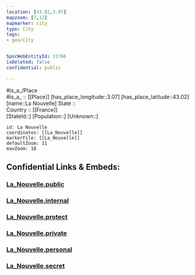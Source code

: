 ```yaml
---
location: [43.02,3.07] 
mapzoom: [7,12] 
mapmarker: city 
type: City
tags:
- geo/City


SpocWebEntityId: 31766
isDeleted: false
confidential: public

---
```

#is_a_/Place  
#is_a_ :: [[Place]] 
[has_place_longitude::3.07] 
[has_place_latitude::43.02] 
[name::La Nouvelle] 
State ::  
Country :: [[France]]  
[StateId::] 
[Population::] 
[Unknown::] 


```leaflet
id: La Nouvelle
coordinates: [[La_Nouvelle]] 
markerFile: [[La_Nouvelle]] 
defaultZoom: 11 
maxZoom: 18
```


## Confidential Links & Embeds: 

### [La_Nouvelle.public](/_public/\Earth\Continent\Europe\Europe~West\France\regions~France\OccitanieLa_Nouvelle.public.md) 

### [La_Nouvelle.internal](/_internal/\Earth\Continent\Europe\Europe~West\France\regions~France\OccitanieLa_Nouvelle.internal.md) 

### [La_Nouvelle.protect](/_protect/\Earth\Continent\Europe\Europe~West\France\regions~France\OccitanieLa_Nouvelle.protect.md) 

### [La_Nouvelle.private](/_private/\Earth\Continent\Europe\Europe~West\France\regions~France\OccitanieLa_Nouvelle.private.md) 

### [La_Nouvelle.personal](/_personal/\Earth\Continent\Europe\Europe~West\France\regions~France\OccitanieLa_Nouvelle.personal.md) 

### [La_Nouvelle.secret](/_secret/\Earth\Continent\Europe\Europe~West\France\regions~France\OccitanieLa_Nouvelle.secret.md)

